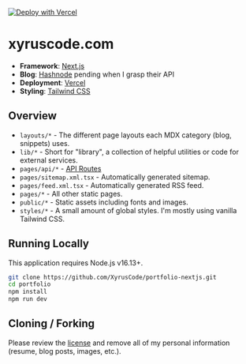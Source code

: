 [![Deploy with Vercel](https://vercel.com/button)](https://vercel.com/new/clone?repository-url=https%3A%2F%2Fgithub.com%xyruscode%2Fnextjs-portfolio)

# xyruscode.com

- **Framework**: [Next.js](https://nextjs.org/)
- **Blog**: [Hashnode](https://hasnode.com) pending when I grasp their API
- **Deployment**: [Vercel](https://vercel.com)
- **Styling**: [Tailwind CSS](https://tailwindcss.com/)

## Overview

- `layouts/*` - The different page layouts each MDX category (blog, snippets) uses.
- `lib/*` - Short for "library", a collection of helpful utilities or code for external services.
- `pages/api/*` - [API Routes](https://nextjs.org/docs/api-routes/introduction) 
- `pages/sitemap.xml.tsx` - Automatically generated sitemap.
- `pages/feed.xml.tsx` - Automatically generated RSS feed.
- `pages/*` - All other static pages.
- `public/*` - Static assets including fonts and images.
- `styles/*` - A small amount of global styles. I'm mostly using vanilla Tailwind CSS.

## Running Locally

This application requires Node.js v16.13+.

```bash
git clone https://github.com/XyrusCode/portfolio-nextjs.git
cd portfolio
npm install
npm run dev
```

## Cloning / Forking

Please review the [license](https://github.com/XyrusCode/nextjs-portfolio/blob/main/LICENSE.txt) and remove all of my personal information (resume, blog posts, images, etc.).
